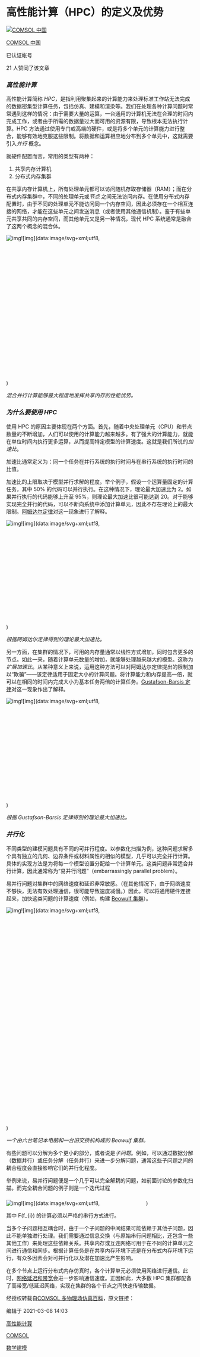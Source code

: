 # 高性能计算（HPC）的定义及优势

[![COMSOL 中国](https://pica.zhimg.com/v2-6b550203e7d1d75f3108c759dff2f199_l.jpg?source=172ae18b)](https://www.zhihu.com/org/comsol-zhong-guo)

[COMSOL 中国](https://www.zhihu.com/org/comsol-zhong-guo)[](https://www.zhihu.com/question/48510028)

已认证帐号

21 人赞同了该文章

### *高性能计算*

高性能计算简称 *HPC*，是指利用聚集起来的计算能力来处理标准工作站无法完成的数据密集型计算任务，包括仿真、建模和渲染等。我们在处理各种计算问题时常常遇到这样的情况：由于需要大量的运算，一台通用的计算机无法在合理的时间内完成工作，或者由于所需的数据量过大而可用的资源有限，导致根本无法执行计算。HPC 方法通过使用专门或高端的硬件，或是将多个单元的计算能力进行整合，能够有效地克服这些限制。将数据和运算相应地分布到多个单元中，这就需要引入*并行* 概念。

就硬件配置而言，常用的类型有两种：

1. 共享内存计算机
2. 分布式内存集群

在共享内存计算机上，所有处理单元都可以访问随机存取存储器（RAM）；而在分布式内存集群中，不同的处理单元或*节点* 之间无法访问内存。在使用分布式内存配置时，由于不同的处理单元不能访问同一个内存空间，因此必须存在一个相互连接的网络，才能在这些单元之间发送消息（或者使用其他通信机制）。鉴于有些单元共享共同的内存空间，而其他单元又是另一种情况，现代 HPC 系统通常是融合了这两个概念的混合体。

![img](https://pic2.zhimg.com/v2-c8e3f079f27625187163d9d6af090c0d_b.jpg)![img](data:image/svg+xml;utf8,<svg xmlns='http://www.w3.org/2000/svg' width='600' height='443'></svg>)

*混合并行计算能够最大程度地发挥共享内存的性能优势。*

### *为什么要使用 HPC*

使用 HPC 的原因主要体现在两个方面。首先，随着中央处理单元（CPU）和节点数量的不断增加，人们可以使用的计算能力越来越多。有了强大的计算能力，就能在单位时间内执行更多运算，从而提高特定模型的计算速度。这就是我们所说的*加速比*。

加速比通常定义为：同一个任务在并行系统的执行时间与在串行系统的执行时间的比值。

加速比的上限取决于模型并行求解的程度。举个例子，假设一个运算量固定的计算任务，其中 50% 的代码可以并行执行。在这种情况下，理论最大加速比为 2。如果并行执行的代码能够上升至 95%，则理论最大加速比很可能达到 20。对于能够实现完全并行的代码，可以不断向系统中添加计算单元，因此不存在理论上的最大限制。[阿姆达尔定律](https://link.zhihu.com/?target=http%3A//cn.comsol.com/blogs/added-value-task-parallelism-batch-sweeps/)对这一现象进行了解释。

![img](https://pic2.zhimg.com/v2-f7de999c3aa892e45b39f93f372fadf9_b.jpg)![img](data:image/svg+xml;utf8,<svg xmlns='http://www.w3.org/2000/svg' width='770' height='400'></svg>)

*根据阿姆达尔定律得到的理论最大加速比。*

另一方面，在集群的情况下，可用的内存量通常以线性方式增加，同时包含更多的节点。如此一来，随着计算单元数量的增加，就能够处理越来越大的模型。这称为*扩展加速比*。从某种意义上来说，运用这种方法可以对阿姆达尔定律提出的限制加以“欺骗”——该定律适用于固定大小的计算问题。将计算能力和内存提高一倍，就可以在相同的时间内完成大小为基本任务两倍的计算任务。[Gustafson-Barsis 定律](https://link.zhihu.com/?target=http%3A//cn.comsol.com/blogs/added-value-task-parallelism-batch-sweeps/)对这一现象作出了解释。

![img](https://pic1.zhimg.com/v2-5ab0385dcb50921296f15db4e35047b8_b.jpg)![img](data:image/svg+xml;utf8,<svg xmlns='http://www.w3.org/2000/svg' width='770' height='400'></svg>)

*根据 Gustafson-Barsis 定律得到的理论最大加速比。*

### *并行化*

不同类型的建模问题具有不同的可并行程度。以参数化扫描为例，这种问题求解多个具有独立的几何、边界条件或材料属性的相似的模型，几乎可以完全并行计算。具体的实现方法是为将每一个模型设置分配给一个计算单元。这类问题非常适合并行计算，因此通常称为“易并行问题”（embarrassingly parallel problem）。

易并行问题对集群中的网络速度和延迟非常敏感。（在其他情况下，由于网络速度不够快，无法有效处理通信，很可能导致速度减慢。）因此，可以将通用硬件连接起来，加快这类问题的计算速度（例如，构建 [Beowulf 集群](https://link.zhihu.com/?target=https%3A//cn.comsol.com/blogs/building-beowulf-cluster-faster-multiphysics-simulations/)）。

![img](https://pic4.zhimg.com/v2-86d44c440c8440b005371eb7d5e8aceb_b.jpg)![img](data:image/svg+xml;utf8,<svg xmlns='http://www.w3.org/2000/svg' width='770' height='867'></svg>)

*一个由六台笔记本电脑和一台旧交换机构成的 Beowulf 集群。*

有些问题可以分解为多个更小的部分，或者说是*子问题*。例如，可以通过数据分解（数据并行）或任务分解（任务并行）来进一步分解问题，通常这些子问题之间的耦合程度会直接影响它们的并行化程度。

举例来说，易并行问题便是一个几乎可以完全解耦的问题，如前面讨论的参数化扫描。而完全耦合问题的例子则是一个迭代过程

![img](https://pic4.zhimg.com/v2-282ebccf04f14acab0e73a6de186e5cb_b.png)![img](data:image/svg+xml;utf8,<svg xmlns='http://www.w3.org/2000/svg' width='125' height='23'></svg>)

其中 F(f_{i}) 的计算必须以严格的串行方式进行。

当多个子问题相互耦合时，由于一个子问题的中间结果可能依赖于其他子问题，因此不能单独进行处理。我们需要通过信息交换（与原始串行问题相比，还包含一些其他工作）来处理这些依赖关系。共享内存或互连网络可用于在不同的计算单元之间进行通信和同步。根据计算任务是在共享内存环境下还是在分布式内存环境下运行，有众多因素会对可并行化以及潜在加速比产生影响。

在多个节点上运行分布式内存仿真时，各个计算单元必须使用网络进行通信。此时，[网络延迟和带宽](https://link.zhihu.com/?target=http%3A//cn.comsol.com/blogs/added-value-task-parallelism-batch-sweeps/)会进一步影响通信速度。正因如此，大多数 HPC 集群都配备了高带宽/低延迟网络，实现在集群的各个节点之间快速传输数据。

经授权转载自[COMSOL 多物理场仿真百科](https://link.zhihu.com/?target=http%3A//cn.comsol.com/multiphysics/)，原文链接：





编辑于 2021-03-08 14:03



[高性能计算](https://www.zhihu.com/topic/19608622)

[COMSOL](https://www.zhihu.com/topic/20172880)

[数学建模](https://www.zhihu.com/topic/19575624)